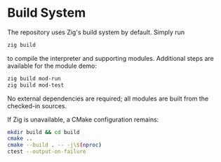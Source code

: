 # Build System

The repository uses Zig's build system by default. Simply run

```bash
zig build
```

to compile the interpreter and supporting modules. Additional steps
are available for the module demo:

```bash
zig build mod-run
zig build mod-test
```

No external dependencies are required; all modules are built from the
checked-in sources.

If Zig is unavailable, a CMake configuration remains:

```bash
mkdir build && cd build
cmake ..
cmake --build . -- -j\$(nproc)
ctest --output-on-failure
```
